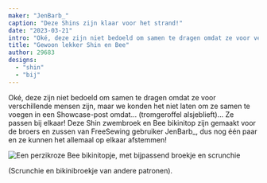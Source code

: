```yaml
---
maker: "JenBarb_"
caption: "Deze Shins zijn klaar voor het strand!"
date: "2023-03-21"
intro: "Oké, deze zijn niet bedoeld om samen te dragen omdat ze voor verschillende mensen zijn, maar we konden het niet laten om ze samen te voegen in een Showcase-post omdat... (tromgeroffel alsjeblieft)... Ze passen bij elkaar! Deze Shin zwembroek en Bee bikinitop zijn gemaakt voor de broers en zussen van FreeSewing gebruiker JenBarb_, dus nog één paar en ze kunnen het allemaal op elkaar afstemmen!"
title: "Gewoon lekker Shin en Bee"
author: 29683
designs:
  - "shin"
  - "bij"
---
```


Oké, deze zijn niet bedoeld om samen te dragen omdat ze voor verschillende mensen zijn, maar we konden het niet laten om ze samen te voegen in een Showcase-post omdat... (tromgeroffel alsjeblieft)... Ze passen bij elkaar! Deze Shin zwembroek en Bee bikinitop zijn gemaakt voor de broers en zussen van FreeSewing gebruiker JenBarb_, dus nog één paar en ze kunnen het allemaal op elkaar afstemmen!

![Een perzikroze Bee bikinitopje, met bijpassend broekje en scrunchie](https://posts.freesewing.org/uploads/Pink_Bee_d2652fb34f.jpeg)

(Scrunchie en bikinibroekje van andere patronen).
